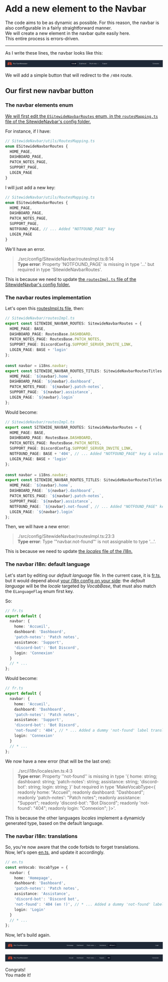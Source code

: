 # Add a new element to the Navbar

The code aims to be as dynamic as possible. For this reason, the navbar is also configurable in a fairly straightforward manner.  
We will create a new element in the navbar quite easily here.  
This entire process is errors-driven.

---

As I write these lines, the navbar looks like this:

<p align="center"><img src="./Assets/navbar-initial-state.png" alt="Navbar initial state"/></p>

We will add a simple button that will redirect to the `/404` route.

## Our first new navbar button

### The navbar elements enum

[We will first edit the `ESitewideNavbarRoutes` enum, in the `routesMapping.ts` file of the SitewideNavbar's config folder.](/src/config/SitewideNavbar/utils/RoutesMapping.ts)

For instance, if I have:

```ts
// SitewideNavbar/utils/RoutesMapping.ts
enum ESitewideNavbarRoutes {
  HOME_PAGE,
  DASHBOARD_PAGE,
  PATCH_NOTES_PAGE,
  SUPPORT_PAGE,
  LOGIN_PAGE
}
```

I will just add a new key:

```ts
// SitewideNavbar/utils/RoutesMapping.ts
enum ESitewideNavbarRoutes {
  HOME_PAGE,
  DASHBOARD_PAGE,
  PATCH_NOTES_PAGE,
  SUPPORT_PAGE,
  NOTFOUND_PAGE, // ... Added "NOTFOUND_PAGE" key
  LOGIN_PAGE
}
```

We'll have an error.

> ./src/config/SitewideNavbar/routesImpl.ts:8:14  
> **Type error**: Property 'NOTFOUND_PAGE' is missing in type '...' but required in type 'SitewideNavbarRoutes'.

This is because we need to update [the `routesImpl.ts` file of the SitewideNavbar's config folder.](/src/config/SitewideNavbar/routesImpl.ts)

### The navbar routes implementation

Let's open this [routesImpl.ts file](/src/config/SitewideNavbar/routesImpl.ts), then:

```ts
// SitewideNavbar/routesImpl.ts
export const SITEWIDE_NAVBAR_ROUTES: SitewideNavbarRoutes = {
  HOME_PAGE: BASE,
  DASHBOARD_PAGE: RoutesBase.DASHBOARD,
  PATCH_NOTES_PAGE: RoutesBase.PATCH_NOTES,
  SUPPORT_PAGE: DiscordConfig.SUPPORT_SERVER_INVITE_LINK,
  LOGIN_PAGE: BASE + 'login'
};

const navbar = i18ns.navbar;
export const SITEWIDE_NAVBAR_ROUTES_TITLES: SitewideNavbarRoutesTitles = {
  HOME_PAGE: `${navbar}.home`,
  DASHBOARD_PAGE: `${navbar}.dashboard`,
  PATCH_NOTES_PAGE: `${navbar}.patch-notes`,
  SUPPORT_PAGE: `${navbar}.assistance`,
  LOGIN_PAGE: `${navbar}.login`
};
```

Would become:

```ts
// SitewideNavbar/routesImpl.ts
export const SITEWIDE_NAVBAR_ROUTES: SitewideNavbarRoutes = {
  HOME_PAGE: BASE,
  DASHBOARD_PAGE: RoutesBase.DASHBOARD,
  PATCH_NOTES_PAGE: RoutesBase.PATCH_NOTES,
  SUPPORT_PAGE: DiscordConfig.SUPPORT_SERVER_INVITE_LINK,
  NOTFOUND_PAGE: BASE + '404', // ... Added "NOTFOUND_PAGE" key & value
  LOGIN_PAGE: BASE + 'login'
};

const navbar = i18ns.navbar;
export const SITEWIDE_NAVBAR_ROUTES_TITLES: SitewideNavbarRoutesTitles = {
  HOME_PAGE: `${navbar}.home`,
  DASHBOARD_PAGE: `${navbar}.dashboard`,
  PATCH_NOTES_PAGE: `${navbar}.patch-notes`,
  SUPPORT_PAGE: `${navbar}.assistance`,
  NOTFOUND_PAGE: `${navbar}.not-found`, // ... Added "NOTFOUND_PAGE" key & value
  LOGIN_PAGE: `${navbar}.login`
};
```

Then, we will have a new error:

> ./src/config/SitewideNavbar/routesImpl.ts:23:3  
> **Type error**: Type '"navbar.not-found"' is not assignable to type '...'.

This is because we need to update [the _locales_ file of the i18n.](/src/i18n/locales/)

### The navbar i18n: default language

Let's start by editing our _default language_ file. In the current case, it is [fr.ts](/src/i18n/locales/fr.ts), but it would depend about
[your i18n config on your side](/src/config/i18n.ts): the _default language_ will be the _locale_ targeted by _VocabBase_, that must also match the
`ELanguageFlag` enum first key.

So:

```ts
// fr.ts
export default {
  navbar: {
    home: 'Accueil',
    dashboard: 'Dashboard',
    'patch-notes': 'Patch notes',
    assistance: 'Support',
    'discord-bot': 'Bot Discord',
    login: 'Connexion'
  }
  // * ...
};
```

Would become:

```ts
// fr.ts
export default {
  navbar: {
    home: 'Accueil',
    dashboard: 'Dashboard',
    'patch-notes': 'Patch notes',
    assistance: 'Support',
    'discord-bot': 'Bot Discord',
    'not-found': '404', // * ... Added a dummy 'not-found' label translation for the fr.ts file
    login: 'Connexion'
  }
  // * ...
};
```

We now have a new error (that will be the last one):

> ./src/i18n/locales/en.ts:4:3  
> **Type error**: Property ''not-found'' is missing in type '{ home: string; dashboard: string; 'patch-notes': string; assistance: string;
> 'discord-bot': string; login: string; }' but required in type 'MakeVocabType<{ readonly home: "Accueil"; readonly dashboard: "Dashboard"; readonly
> 'patch-notes': "Patch notes"; readonly assistance: "Support"; readonly 'discord-bot': "Bot Discord"; readonly 'not-found': "404"; readonly login:
> "Connexion"; }>'.

This is because the other languages _locales_ implement a dynamicly generated type, based on the default language.

### The navbar i18n: translations

So, you're now aware that the code forbids to forget translations.  
Now, let's open [en.ts](/src/i18n/locales/en.ts), and update it accordingly.

```ts
// en.ts
const enVocab: VocabType = {
  navbar: {
    home: 'Homepage',
    dashboard: 'Dashboard',
    'patch-notes': 'Patch notes',
    assistance: 'Assistance',
    'discord-bot': 'Discord bot',
    'not-found': '404 (en !)', // * ... Added a dummy 'not-found' label translation for the en.ts file
    login: 'Login'
  }
  // * ...
};
```

Now, let's build again.

<p align="center"><img src="./Assets/updated-navbar-en.png" alt="Updated navbar (en)"/></p>
<p align="center"><img src="./Assets/updated-navbar-fr.png" alt="Updated navbar (fr)"/></p>

Congrats!  
You made it!
